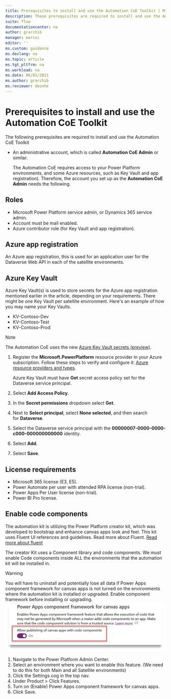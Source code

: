 ```yaml
---
title: Prerequisites to install and use the Automation CoE Toolkit | Microsoft Docs
description: These prerequisites are required to install and use the Automation CoE Toolkit.
suite: flow
documentationcenter: na
author: grarchib
manager: marcsc
editor: ''
ms.custom: guidance
ms.devlang: na
ms.topic: article
ms.tgt_pltfrm: na
ms.workload: na
ms.date: 06/01/2021
ms.author: grarchib
ms.reviewer: deonhe
---
```


# Prerequisites to install and use the Automation CoE Toolkit

The following prerequisites are required to install and use the Automation CoE Toolkit

- An administrative account, which is called **Automation CoE Admin** or similar.

  The Automation CoE requires access to your Power Platform environments, and some Azure resources, such as Key Vault and app registration). Therefore, the account you set up as the **Automation CoE Admin** needs the following.

## Roles

- Microsoft Power Platform service admin, or Dynamics 365 service admin.
- Account must be mail enabled.
- Azure contributor role (for Key Vault and app registration).

## Azure app registration

An Azure app registration, this is used for an application user for the Dataverse Web API in each of the satellite environments.

## Azure Key Vault

Azure Key Vault(s) is used to store secrets for the Azure app registration mentioned earlier in the article, depending on your requirements. There might be one Key Vault per satellite environment. Here's an example of how you may name your Key Vaults.

- KV-Contoso-Dev
- KV-Contoso-Test
- KV-Contoso-Prod

>[!NOTE]
>The Automation CoE uses the new [Azure Key Vault secrets (preview)](/powerapps/maker/data-platform/EnvironmentVariables#use-azure-key-vault-secrets-preview).

1. Register the **Microsoft.PowerPlatform** resource provider in your Azure subscription. Follow these steps to verify and configure it: [Azure resource providers and types](/azure/azure-resource-manager/management/resource-providers-and-types).

   Azure Key Vault must have **Get** secret access policy set for the Dataverse service principal.

1. Select **Add Access Policy**.
1. In the **Secret permissions** dropdown select **Get**.
1. Next to **Select principal**, select **None selected**, and then search for **Dataverse**.
1. Select the Dataverse service principal with the **00000007-0000-0000-c000-000000000000** identity.
1. Select **Add**.
1. Select **Save**.

## License requirements

<!--todo: confirm if it's any of these licenses needed-->
- Microsoft 365 license (E3, E5).
- Power Automate per user with attended RPA license (non-trial).
- Power Apps Per User license (non-trial).
- Power BI Pro license.

## Enable code components

The automation kit is utilizing the Power Platform creator kit, which was developed to bootstrap and enhance canvas apps look and feel. This kit uses Fluent UI references and guidelines. Read more about Fluent. [Read more about fluent](https://www.microsoft.com/design/fluent/)

The creator Kit uses a Component library and code components. We must enable Code components inside ALL the environments that the automation kit will be installed in.

> [!WARNING]
> You will have to uninstall and potentially lose all data if Power Apps component framework for canvas apps is not turned on the environments where the automation kit is installed or upgraded.
Enable component framework before installing or upgrading.
![A screenshot that displays the environments](media/CodeComponentsTurnedOn.png)

1. Navigate to the Power Platform Admin Center.
1. Select an environment where you want to enable this feature.
(We need to do this for both Main and all Satellite environments)
1. Click the Settings cog in the top nav.
1. Under Product > Click Features.
1. Turn on (Enable) Power Apps component framework for canvas apps.
1. Click Save.
